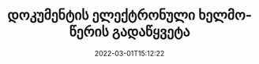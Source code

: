---
############################# Static ############################
layout: "product"
date: 2022-03-01T15:12:22
draft: false
#operation: 
#signaturetype: 
#fileformat: 
#productName: Java
lang: ka
#productCode: java
#otherformats: 
#breadcrumb: Put  signature on  for Java
product: "Signature"
product_tag: "signature"

############################# Head ############################
head_title: ".NET, Java, Cloud API და ონლაინ დოკუმენტის ხელმოწერის აპები"
head_description: "მიიღეთ ერთში დოკუმენტის ელექტრონული ხელმოწერის გადაწყვეტა .NET, Java და ღრუბელზე დაფუძნებული აპლიკაციებისთვის. ხელი მოაწერეთ დოკუმენტების საერთო ფორმატებს ინტერნეტით მარტივი გადაადგილების ფუნქციის გამოყენებით"

############################# Header ############################
title: "დოკუმენტის ელექტრონული ხელმოწერის გადაწყვეტა"
description: "მოაწერეთ ციფრული დოკუმენტები და სურათები ნებისმიერ პლატფორმაზე ჩვენი მოქნილი API-ების და აპებზე დაფუძნებული გადაწყვეტილებების გამოყენებით პროგრამისტებისა და საბოლოო მომხმარებლებისთვის."

############################# APIs ###############################
apis:
  enable: true

  api:
    # api loop
    - title: "GroupDocs.Signature High Code APIs Include"
      link: "/signature/"
      label: "ყველა High Code API-ის ნახვა"
      api_product:
        # api_product loop
        - link: "/signature/net/"
          img_alt: "GroupDocs.Signature for .NET"
          image: "/signature/groupdocs-signature-net.png"
          product: "GroupDocs.Signature for"
          platform: ".NET"
          content: "მშობლიური .NET API, რათა დაამატოთ, მოძებნოთ და გადაამოწმოთ ყველაზე პოპულარული ციფრული ხელმოწერის ტიპები Microsoft Office-ში, PDF-ში, სურათებსა და სხვადასხვა ფორმატებში .NET აპლიკაციებში."

        # api_product loop
        - link: "/signature/java/"
          img_alt: "GroupDocs.Signature for Java"
          image: "/signature/groupdocs-signature-java.png"
          product: "GroupDocs.Signature for"
          platform: "Java"
          content: "გააძლიერეთ Java აპლიკაციები eSignature-ის შესაძლებლობებით, რათა ციფრულად მოაწერონ ხელი დოკუმენტების და სურათების ფართო სპექტრს ნებისმიერ ოპერაციულ სისტემაზე დაყენებული JDK-ით."

        # api_product loop
        - link: "/signature/nodejs-java/"
          img_alt: "GroupDocs.Signature for Node.js via Java"
          image: "/signature/groupdocs-signature-nodejs.png"
          product: "GroupDocs.Signature for"
          platform: "Node.js"
          content: "ჩვენი Node.js გადაწყვეტა აფართოებს თქვენს ბიზნეს აპლიკაციებს ციფრული ხელმოწერით. მარტივად განათავსეთ ელექტრონული ხელმოწერები პოპულარულ დოკუმენტებსა და გამოსახულების ფორმატებზე."

    # api loop
    - title: "GroupDocs.Signature Low Code APIs Include"
      link: "https://products.groupdocs.cloud/signature"
      label: "იხილეთ ყველა Low Code API"
      api_product:
        # api_product loop
        - link: "https://products.groupdocs.cloud/signature/curl"
          img_alt: "GroupDocs.Signature Cloud for cURL"
          image: "https://www.groupdocs.cloud/templates/groupdocscloud/images/sdk/272x272/groupdocs_signature-for-curl.png"
          product: "GroupDocs.Signature"
          platform: "Cloud for cURL"
          content: "იმუშავეთ cURL RESTful დოკუმენტის ხელმოწერის API-სთან, რათა დაამატოთ და მანიპულიროთ ხელმოწერის სხვადასხვა ტიპები ყველა პოპულარულ დოკუმენტის ფორმატში, PDF, Word, Excel და სურათების ჩათვლით."

        # api_product loop
        - link: "https://products.groupdocs.cloud/signature/net"
          img_alt: "GroupDocs.Signature Cloud SDK for .NET"
          image: "https://www.groupdocs.cloud/templates/groupdocscloud/images/sdk/272x272/groupdocs_signature-for-net.png"
          product: "GroupDocs.Signature"
          platform: "Cloud SDK for .NET"
          content: "გამოიყენეთ ელექტრონული ხელმოწერის RESTful API მარტივად .NET SDK-ით, რათა მართოთ ციფრული ხელმოწერა რამდენიმე დოკუმენტის ფორმატში .NET აპლიკაციებში."

        # api_product loop
        - link: "https://products.groupdocs.cloud/signature/java"
          img_alt: "GroupDocs.Signature Cloud SDK for Java"
          image: "https://www.groupdocs.cloud/templates/groupdocscloud/images/sdk/272x272/groupdocs_signature-for-java.png"
          product: "GroupDocs.Signature"
          platform: "Cloud SDK for Java"
          content: "დანერგეთ დოკუმენტების ხელმოწერის გაფართოებული ფუნქციები თქვენს java აპლიკაციებში სპეციალურად შექმნილი დოკუმენტის ხელმოწერის SDK-ით Java-სთვის."

    # api loop
    - title: "GroupDocs.Signature No Code Apps Include"
      link: "https://products.groupdocs.app/signature"
      label: "იხილეთ ყველა No Code აპი"
      api_product:
        # api_product loop
        - link: "https://products.groupdocs.app/signature/total"
          img_alt: "GroupDocs.Signature Total"
          image: "https://www.aspose.cloud/templates/asposeapp/images/products/logo/aspose_signature-app.png"
          product: "GroupDocs.Signature"
          platform: "Total"
          content: "ხელი მოაწერეთ Microsoft Word, Excel, PowerPoint, Visio და PDF ფაილებს ტექსტით, სურათით, შტრიხკოდით ან QR-კოდით."

        # api_product loop
        - link: "https://products.groupdocs.app/signature/docx"
          img_alt: "GroupDocs.Signature DOCX"
          image: "https://www.aspose.cloud/templates/groupdocsapp/images/products/logo/groupdocs_words-app.png"
          product: "GroupDocs.Signature"
          platform: "DOCX"
          content: "ციფრულად მოაწერეთ ხელი Word დოკუმენტებს ონლაინ პირდაპირ თქვენი ბრაუზერიდან უფასოდ."

        # api_product loop
        - link: "https://products.groupdocs.app/signature/pdf"
          img_alt: "GroupDocs.Signature PDF"
          image: "https://www.aspose.cloud/templates/groupdocsapp/images/products/logo/groupdocs_pdf-app.png"
          product: "GroupDocs.Signature"
          platform: "PDF"
          content: "ელექტრონული ხელმოწერა PDF ფაილებზე ტექსტის, სურათის ან შტრიხკოდის გამოყენებით ნებისმიერი ვებ ბრაუზერიდან."

############################# Back to top ###############################
back_to_top:
  enable: true
---